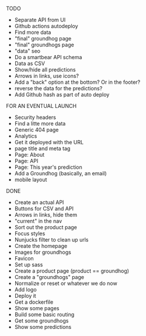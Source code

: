 TODO

- Separate API from UI
- Github actions autodeploy
- Find more data
- "final" groundhog page
- "final" groundhogs page
- "data" seo
- Do a smartbear API schema
- Data as CSV
- Show/hide all predictions
- Arrows in links, use icons?
- Add a "back" option at the bottom? Or in the footer?
- reverse the data for the predictions?
- Add Github hash as part of auto deploy

FOR AN EVENTUAL LAUNCH

- Security headers
- Find a litte more data
- Generic 404 page
- Analytics
- Get it deployed with the URL
- page title and meta tag
- Page: About
- Page: API
- Page: This year's prediction
- Add a Groundhog (basically, an email)
- mobile layout

DONE

- Create an actual API
- Buttons for CSV and API
- Arrows in links, hide them
- "current" in the nav
- Sort out the product page
- Focus styles
- Nunjucks filter to clean up urls
- Create the homepage
- Images for groundhogs
- Favicon
- Set up sass
- Create a product page (product == groundhog)
- Create a "groundhogs" page
- Normalize or reset or whatever we do now
- Add logo
- Deploy it
- Get a dockerfile
- Show some pages
- Build some basic routing
- Get some groundhogs
- Show some predictions
